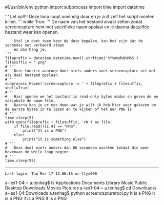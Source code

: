 #!/usr/bin/env python
import subprocess
import time
import datetime

'''
	Let op!!!! Deze loop loopt oneindig door en je zult zelf het script moeten killen.
'''
while True:
	'''
		De naam van het bestand alvast setten zodat screencapture hem met specifieke naam opslaat
		en je daarna datzelfde bestand weer kan openen.

		Stel je doet twee keer de date bepalen, kan het zijn dat de secondes net verkeerd staan
		en dan hang je.
	'''
	fileprefix = datetime.datetime.now().strftime('%Y%m%d%H%M%S')
	filesuffix = ".png"
	# '''
	# 	Deze functie aanroep doet niets anders voer screencapture uit met als doel bestand opslaan
	# '''
	subprocess.Popen('screencapture -x ' + fileprefix + filesuffix, shell=True)
	# '''
	# 	Hier openen we het bestand in read-only bytes modus en geven de we variabele de naam file.
	# 	Daarna kan je er mee doen wat je wilt ik heb hier voor gekozen om de eerste bytes in te lezen en te kijken of het een PNG is
	# '''
	time.sleep(5)
	with open(fileprefix + filesuffix, 'rb') as file:
		if file.read()[1:4] == "PNG":
			print("It is a PNG")
		else:
			print("It is something else")
	# '''
	# 	Deze doet niets anders dan 60 seconden wachten totdat die weer bovenaan de while loop begint
	# '''
	time.sleep(55)
	
_____________
	
	Last login: Thu Mar 17 12:06:15 on ttys000
a-les1-04:~ a.tenhag$ ls
Applications	Documents	Library		Music		Public
Desktop		Downloads	Movies		Pictures
a-les1-04:~ a.tenhag$ cd Downloads/
a-les1-04:Downloads a.tenhag$ python screencapturetool.py
It is a PNG
It is a PNG
It is a PNG
It is a PNG














